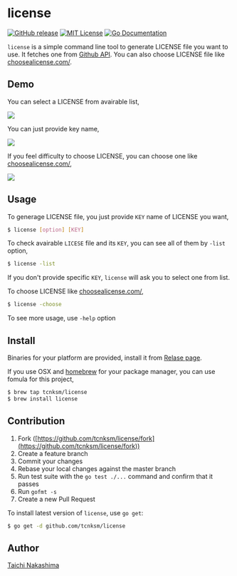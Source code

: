 # license

[![GitHub release](http://img.shields.io/github/release/tcnksm/license.svg?style=flat-square)][release]
[![MIT License](http://img.shields.io/badge/license-MIT-blue.svg?style=flat-square)][license]
[![Go Documentation](http://img.shields.io/badge/go-documentation-blue.svg?style=flat-square)][godocs]

[release]: https://github.com/tcnksm/license/releases
[license]: https://github.com/tcnksm/license/blob/master/LICENSE
[godocs]: http://godoc.org/github.com/tcnksm/license

`license` is a simple command line tool to generate LICENSE file you want to use. It fetches one from [Github API](https://developer.github.com/v3/licenses/). You can also choose LICENSE file like [choosealicense.com/](http://choosealicense.com/). 

## Demo

You can select a LICENSE from avairable list,

![](http://g.recordit.co/IlnUBhCUHX.gif)

You can just provide key name,

![](http://g.recordit.co/FRKXgTvrml.gif)

If you feel difficulty to choose LICENSE, you can choose one like [choosealicense.com/](http://choosealicense.com/),

![](http://g.recordit.co/2MZs3RTnSd.gif)

## Usage

To generage LICENSE file, you just provide `KEY` name of LICENSE you want,

```bash
$ license [option] [KEY]
```

To check avairable `LICESE` file and its `KEY`, you can see all of them by `-list` option, 

```bash
$ license -list
```

If you don't provide specific `KEY`, `license` will ask you to select one from list.

To choose LICENSE like [choosealicense.com/](http://choosealicense.com/),

```bash
$ license -choose
```

To see more usage, use `-help` option

## Install 

Binaries for your platform are provided, install it from [Relase page](https://github.com/tcnksm/license/releases).

If you use OSX and [homebrew](http://brew.sh/) for your package manager, you can use fomula for this project,

```bash
$ brew tap tcnksm/license
$ brew install license
```

## Contribution

1. Fork ([https://github.com/tcnksm/license/fork](https://github.com/tcnksm/license/fork))
1. Create a feature branch
1. Commit your changes
1. Rebase your local changes against the master branch
1. Run test suite with the `go test ./...` command and confirm that it passes
1. Run `gofmt -s`
1. Create a new Pull Request

To install latest version of `license`, use `go get`:

```bash
$ go get -d github.com/tcnksm/license
```


## Author

[Taichi Nakashima](https://github.com/tcnksm)
